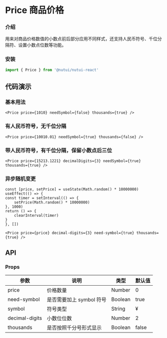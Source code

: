 # Price 商品价格

### 介绍

用来对商品价格数值的小数点前后部分应用不同样式，还支持人民币符号、千位分隔符、设置小数点位数等功能。

### 安装

```javascript
import { Price } from '@nutui/nutui-react'
```


## 代码演示

### 基本用法

```tsx
<Price price={1010} needSymbol={false} thousands={true} />
```

### 有人民币符号，无千位分隔

```tsx
<Price price={10010.01} needSymbol={true} thousands={false} />
```

### 带人民币符号，有千位分隔，保留小数点后三位

```tsx
<Price price={15213.1221} decimalDigits={3} needSymbol={true} thousands={true} />
```

### 异步随机变更

```tsx
const [price, setPrice] = useState(Math.random() * 10000000)
useEffect(() => {
const timer = setInterval(() => {
    setPrice(Math.random() * 10000000)
}, 1000)
return () => {
    clearInterval(timer)
}
}, [])

<Price price={price} decimal-digits={3} need-symbol={true} thousands={true} />
```

## API

### Props

| 参数           | 说明                     | 类型    | 默认值 |
| -------------- | ------------------------ | ------- | ------ |
| price          | 价格数量                 | Number  | 0      |
| need-symbol    | 是否需要加上 symbol 符号 | Boolean | true   |
| symbol         | 符号类型                 | String  | &yen;  |
| decimal-digits | 小数位位数               | Number  | 2      |
| thousands      | 是否按照千分号形式显示   | Boolean | false  |
